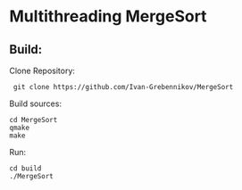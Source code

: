 # Multithreading MergeSort

## Build:

Clone Repository:
```
 git clone https://github.com/Ivan-Grebennikov/MergeSort
```

Build sources:
```
cd MergeSort
qmake
make
```

Run:
```
cd build
./MergeSort
```
